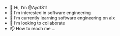 - 👋 Hi, I’m @Ayo1811
- 👀 I’m interested in software engineering
- 🌱 I’m currently learning software engineering on alx
- 💞️ I’m looking to collaborate 
- 📫 How to reach me ...

<!---
Ayo1811/Ayo1811 is a ✨ special ✨ repository because its `README.md` (this file) appears on your GitHub profile.
You can click the Preview link to take a look at your changes.
--->
